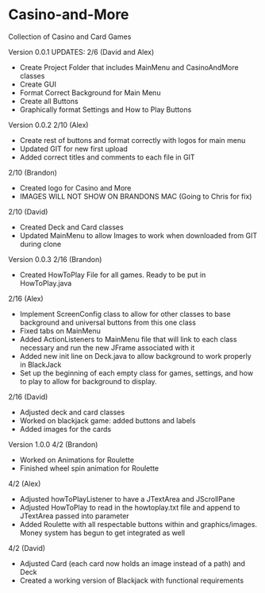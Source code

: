 # Casino-and-More
Collection of Casino and Card Games


Version 0.0.1
UPDATES:
2/6 (David and Alex)
- Create Project Folder that includes MainMenu and CasinoAndMore classes
- Create GUI
- Format Correct Background for Main Menu
- Create all Buttons
- Graphically format Settings and How to Play Buttons

Version 0.0.2
2/10 (Alex)
- Create rest of buttons and format correctly with logos for main menu
- Updated GIT for new first upload
- Added correct titles and comments to each file in GIT

2/10 (Brandon)
- Created logo for Casino and More
- IMAGES WILL NOT SHOW ON BRANDONS MAC (Going to Chris for fix)

2/10 (David)
- Created Deck and Card classes
- Updated MainMenu to allow Images to work when downloaded from GIT during clone

Version 0.0.3
2/16 (Brandon)
- Created HowToPlay File for all games. Ready to be put in HowToPlay.java

2/16 (Alex)
- Implement ScreenConfig class to allow for other classes to base background and universal buttons from this one class
- Fixed tabs on MainMenu
- Added ActionListeners to MainMenu file that will link to each class necessary and run the new JFrame associated with it
- Added new init line on Deck.java to allow background to work properly in BlackJack
- Set up the beginning of each empty class for games, settings, and how to play to allow for background to display.

2/16 (David)
- Adjusted deck and card classes
- Worked on blackjack game: added buttons and labels
- Added images for the cards

Version 1.0.0
4/2 (Brandon)
- Worked on Animations for Roulette
- Finished wheel spin animation for Roulette

4/2 (Alex)
- Adjusted howToPlayListener to have a JTextArea and JScrollPane
- Adjusted HowToPlay to read in the howtoplay.txt file and append to JTextArea passed into parameter
- Added Roulette with all respectable buttons within and graphics/images. Money system has begun to get integrated as well

4/2 (David)
- Adjusted Card (each card now holds an image instead of a path) and Deck
- Created a working version of Blackjack with functional requirements


